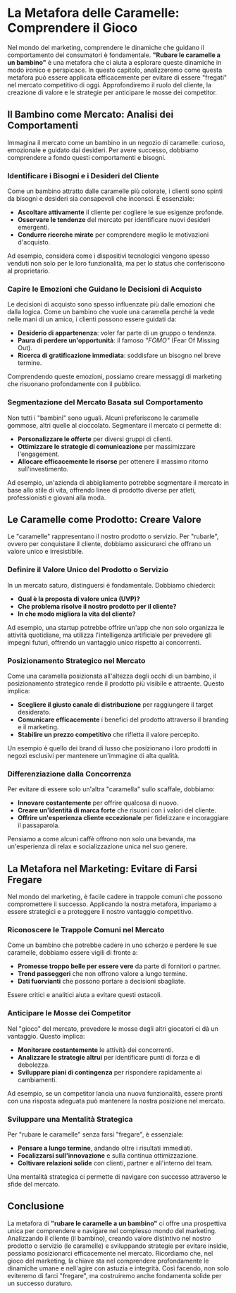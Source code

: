 # La Metafora delle Caramelle: Comprendere il Gioco

Nel mondo del marketing, comprendere le dinamiche che guidano il comportamento dei consumatori è fondamentale. **"Rubare le caramelle a un bambino"** è una metafora che ci aiuta a esplorare queste dinamiche in modo ironico e perspicace. In questo capitolo, analizzeremo come questa metafora può essere applicata efficacemente per evitare di essere "fregati" nel mercato competitivo di oggi. Approfondiremo il ruolo del cliente, la creazione di valore e le strategie per anticipare le mosse dei competitor.

## Il Bambino come Mercato: Analisi dei Comportamenti

Immagina il mercato come un bambino in un negozio di caramelle: curioso, emozionale e guidato dai desideri. Per avere successo, dobbiamo comprendere a fondo questi comportamenti e bisogni.

### Identificare i Bisogni e i Desideri del Cliente

Come un bambino attratto dalle caramelle più colorate, i clienti sono spinti da bisogni e desideri sia consapevoli che inconsci. È essenziale:

- **Ascoltare attivamente** il cliente per cogliere le sue esigenze profonde.
- **Osservare le tendenze** del mercato per identificare nuovi desideri emergenti.
- **Condurre ricerche mirate** per comprendere meglio le motivazioni d'acquisto.

Ad esempio, considera come i dispositivi tecnologici vengono spesso venduti non solo per le loro funzionalità, ma per lo status che conferiscono al proprietario.

### Capire le Emozioni che Guidano le Decisioni di Acquisto

Le decisioni di acquisto sono spesso influenzate più dalle emozioni che dalla logica. Come un bambino che vuole una caramella perché la vede nelle mani di un amico, i clienti possono essere guidati da:

- **Desiderio di appartenenza**: voler far parte di un gruppo o tendenza.
- **Paura di perdere un'opportunità**: il famoso *"FOMO"* (Fear Of Missing Out).
- **Ricerca di gratificazione immediata**: soddisfare un bisogno nel breve termine.

Comprendendo queste emozioni, possiamo creare messaggi di marketing che risuonano profondamente con il pubblico.

### Segmentazione del Mercato Basata sul Comportamento

Non tutti i "bambini" sono uguali. Alcuni preferiscono le caramelle gommose, altri quelle al cioccolato. Segmentare il mercato ci permette di:

- **Personalizzare le offerte** per diversi gruppi di clienti.
- **Ottimizzare le strategie di comunicazione** per massimizzare l'engagement.
- **Allocare efficacemente le risorse** per ottenere il massimo ritorno sull'investimento.

Ad esempio, un'azienda di abbigliamento potrebbe segmentare il mercato in base allo stile di vita, offrendo linee di prodotto diverse per atleti, professionisti e giovani alla moda.

## Le Caramelle come Prodotto: Creare Valore

Le "caramelle" rappresentano il nostro prodotto o servizio. Per "rubarle", ovvero per conquistare il cliente, dobbiamo assicurarci che offrano un valore unico e irresistibile.

### Definire il Valore Unico del Prodotto o Servizio

In un mercato saturo, distinguersi è fondamentale. Dobbiamo chiederci:

- **Qual è la proposta di valore unica (UVP)?**
- **Che problema risolve il nostro prodotto per il cliente?**
- **In che modo migliora la vita del cliente?**

Ad esempio, una startup potrebbe offrire un'app che non solo organizza le attività quotidiane, ma utilizza l'intelligenza artificiale per prevedere gli impegni futuri, offrendo un vantaggio unico rispetto ai concorrenti.

### Posizionamento Strategico nel Mercato

Come una caramella posizionata all'altezza degli occhi di un bambino, il posizionamento strategico rende il prodotto più visibile e attraente. Questo implica:

- **Scegliere il giusto canale di distribuzione** per raggiungere il target desiderato.
- **Comunicare efficacemente** i benefici del prodotto attraverso il branding e il marketing.
- **Stabilire un prezzo competitivo** che rifletta il valore percepito.

Un esempio è quello dei brand di lusso che posizionano i loro prodotti in negozi esclusivi per mantenere un'immagine di alta qualità.

### Differenziazione dalla Concorrenza

Per evitare di essere solo un'altra "caramella" sullo scaffale, dobbiamo:

- **Innovare costantemente** per offrire qualcosa di nuovo.
- **Creare un'identità di marca forte** che risuoni con i valori del cliente.
- **Offrire un'esperienza cliente eccezionale** per fidelizzare e incoraggiare il passaparola.

Pensiamo a come alcuni caffè offrono non solo una bevanda, ma un'esperienza di relax e socializzazione unica nel suo genere.

## La Metafora nel Marketing: Evitare di Farsi Fregare

Nel mondo del marketing, è facile cadere in trappole comuni che possono compromettere il successo. Applicando la nostra metafora, impariamo a essere strategici e a proteggere il nostro vantaggio competitivo.

### Riconoscere le Trappole Comuni nel Mercato

Come un bambino che potrebbe cadere in uno scherzo e perdere le sue caramelle, dobbiamo essere vigili di fronte a:

- **Promesse troppo belle per essere vere** da parte di fornitori o partner.
- **Trend passeggeri** che non offrono valore a lungo termine.
- **Dati fuorvianti** che possono portare a decisioni sbagliate.

Essere critici e analitici aiuta a evitare questi ostacoli.

### Anticipare le Mosse dei Competitor

Nel "gioco" del mercato, prevedere le mosse degli altri giocatori ci dà un vantaggio. Questo implica:

- **Monitorare costantemente** le attività dei concorrenti.
- **Analizzare le strategie altrui** per identificare punti di forza e di debolezza.
- **Sviluppare piani di contingenza** per rispondere rapidamente ai cambiamenti.

Ad esempio, se un competitor lancia una nuova funzionalità, essere pronti con una risposta adeguata può mantenere la nostra posizione nel mercato.

### Sviluppare una Mentalità Strategica

Per "rubare le caramelle" senza farsi "fregare", è essenziale:

- **Pensare a lungo termine**, andando oltre i risultati immediati.
- **Focalizzarsi sull'innovazione** e sulla continua ottimizzazione.
- **Coltivare relazioni solide** con clienti, partner e all'interno del team.

Una mentalità strategica ci permette di navigare con successo attraverso le sfide del mercato.

## Conclusione

La metafora di **"rubare le caramelle a un bambino"** ci offre una prospettiva unica per comprendere e navigare nel complesso mondo del marketing. Analizzando il cliente (il bambino), creando valore distintivo nel nostro prodotto o servizio (le caramelle) e sviluppando strategie per evitare insidie, possiamo posizionarci efficacemente nel mercato. Ricordiamo che, nel gioco del marketing, la chiave sta nel comprendere profondamente le dinamiche umane e nell'agire con astuzia e integrità. Così facendo, non solo eviteremo di farci "fregare", ma costruiremo anche fondamenta solide per un successo duraturo.
